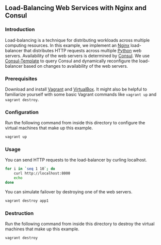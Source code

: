 ## Load-Balancing Web Services with Nginx and Consul

### Introduction
Load-balancing is a technique for distributing workloads across multiple computing resources. In this example, we implement an [Nginx](https://www.nginx.com) load-balancer that distributes HTTP requests across multiple [Python](https://www.python.org) web servers. Availability of the web servers is determined by [Consul](https://www.consul.io). We use [Consul-Template](https://github.com/hashicorp/consul-template) to query Consul and dynamically reconfigure the load-balancer based on changes to availability of the web servers.

### Prerequisites
Download and install [Vagrant](https://www.vagrantup.com/downloads.html) and [VirtualBox](https://www.virtualbox.org/wiki/Downloads). It might also be helpful to familiarize yourself with some basic Vagrant commands like `vagrant up` and `vagrant destroy`.

### Configuration
Run the following command from inside this directory to configure the virtual machines that make up this example.

```bash
vagrant up
```

### Usage
You can send HTTP requests to the load-balancer by curling localhost.

```bash
for i in `seq 1 10`; do
    curl http://localhost:8000
    echo
done
```

You can simulate failover by destroying one of the web servers.

```bash
vagrant destroy app1
```

### Destruction
Run the following command from inside this directory to destroy the virtual machines that make up this example.

```bash
vagrant destroy
```
